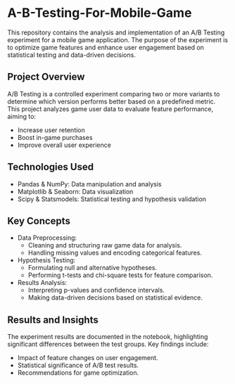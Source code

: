 # A-B-Testing-For-Mobile-Game

This repository contains the analysis and implementation of an A/B Testing experiment for a mobile game application. The purpose of the experiment is to optimize game features and enhance user engagement based on statistical testing and data-driven decisions.

## Project Overview

A/B Testing is a controlled experiment comparing two or more variants to determine which version performs better based on a predefined metric. This project analyzes game user data to evaluate feature performance, aiming to:
* Increase user retention
* Boost in-game purchases
* Improve overall user experience

## Technologies Used
* Pandas & NumPy: Data manipulation and analysis
* Matplotlib & Seaborn: Data visualization
* Scipy & Statsmodels: Statistical testing and hypothesis validation

## Key Concepts

* Data Preprocessing:
  - Cleaning and structuring raw game data for analysis.
  - Handling missing values and encoding categorical features.
* Hypothesis Testing:
  - Formulating null and alternative hypotheses.
  - Performing t-tests and chi-square tests for feature comparison.
* Results Analysis:
  - Interpreting p-values and confidence intervals.
  - Making data-driven decisions based on statistical evidence.

## Results and Insights
The experiment results are documented in the notebook, highlighting significant differences between the test groups. Key findings include:
* Impact of feature changes on user engagement.
* Statistical significance of A/B test results.
* Recommendations for game optimization.

